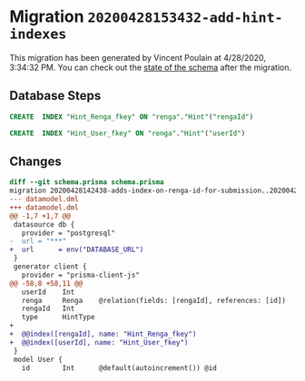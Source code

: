 # Migration `20200428153432-add-hint-indexes`

This migration has been generated by Vincent Poulain at 4/28/2020, 3:34:32 PM.
You can check out the [state of the schema](./schema.prisma) after the migration.

## Database Steps

```sql
CREATE  INDEX "Hint_Renga_fkey" ON "renga"."Hint"("rengaId")

CREATE  INDEX "Hint_User_fkey" ON "renga"."Hint"("userId")
```

## Changes

```diff
diff --git schema.prisma schema.prisma
migration 20200428142438-adds-index-on-renga-id-for-submission..20200428153432-add-hint-indexes
--- datamodel.dml
+++ datamodel.dml
@@ -1,7 +1,7 @@
 datasource db {
   provider = "postgresql"
-  url = "***"
+  url      = env("DATABASE_URL")
 }
 generator client {
   provider = "prisma-client-js"
@@ -58,8 +58,11 @@
   userId    Int
   renga     Renga    @relation(fields: [rengaId], references: [id])
   rengaId   Int
   type      HintType
+
+  @@index([rengaId], name: "Hint_Renga_fkey")
+  @@index([userId], name: "Hint_User_fkey")
 }
 model User {
   id        Int      @default(autoincrement()) @id
```
